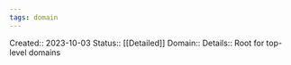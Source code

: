 ```yaml
---
tags: domain
---
```


Created:: 2023-10-03
Status:: [[Detailed]]
Domain:: 
Details:: Root for top-level domains
```pack-view domain
```